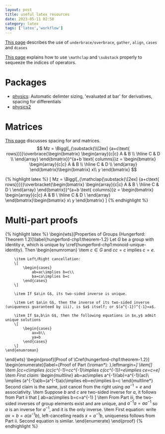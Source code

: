 ```yaml
---
layout: post
title: useful latex resources
date: 2023-05-11 02:50
category: latex
tags: ['latex','workflow']
---
```

[This page](https://en.wikibooks.org/wiki/LaTeX/Advanced_Mathematics#Vertically_aligning_displayed_mathematics) describes the use of `underbrace/overbrace`, `gather`, `align`, `cases` and `dcases`

[This page](https://pbelmans.ncag.info/blog/2010/12/06/the-power-of-mathclap-and-substack/) explains how to use `\mathclap` and `\substack` properly to sequeeze the indices of operators.

# Packages
- [physics](https://ctan.org/pkg/physics): Automatic delimter sizing, 'evaluated at bar' for derivatives, spacing for differentials 
- [physics2](https://ctan.org/pkg/physics2)


# Matrices
[This page](https://en.wikibooks.org/wiki/LaTeX/Advanced_Mathematics#Limits) discusses spacing for and matrices.
$$
    Mz = \Biggl[_{\substack{\\[2ex] {a+c\text{ rows}}}}\overbrace{\begin{bmatrix}
        \begin{array}{c|c}
            A & B \\
            \hline
            C & D \\
        \end{array}
    \end{bmatrix}}^{a+b \text{ columns}}z = \begin{bmatrix}
        \begin{array}{c|c}
            A & B \\
            \hline
            C & D \\
        \end{array}
    \end{bmatrix}\begin{bmatrix}
        x\\ y
    \end{bmatrix}  
$$

{% highlight latex %}
    \[
        Mz = \Biggl[_{\mathclap{\substack{\\[2ex] {a+c\text{ rows}}}}}\overbracket{\begin{bmatrix}
            \begin{array}{c|c}
                A & B \\
                \hline
                C & D \\
            \end{array}
        \end{bmatrix}}^{a+b \text{ columns}}z = \begin{bmatrix}
            \begin{array}{c|c}
                A & B \\
                \hline
                C & D \\
            \end{array}
        \end{bmatrix}\begin{bmatrix}
            x\\ y
        \end{bmatrix}
    \]
{% endhighlight %}

# Multi-part proofs

{% highlight latex %}
\begin{wts}[Properties of Groups (Hungerford: Theorem 1.2)]\label{hungerford-chp1:theorem-1.2}
    Let $G$ be a group with identity $e$, which is unique by \cref{hungerford-chp1:monoid-unique-identity}. Then
    \begin{enumroman}
        \item $c\in G$ and $cc=c$ implies $c=e$. 
        
        \item Left/Right cancellation: 
        \[
            \begin{cases}
                ab=ac\implies b=c\\
                ba=ca\implies b=c
            \end{cases}
        \]
        
        \item If $a\in G$, its two-sided inverse is unique. 
        
        \item Let $a\in G$, then the inverse of its two-sided inverse (uniqueness guaranteed by iii), is $a$ itself; or $(a^{-1})^{-1}=a$.
        
        \item If $a,b\in G$, then the following equations in $x,y$ admit unique solutions
        \[
            \begin{cases}
                ax=b\\
                ya=b
            \end{cases}
        \]
    \end{enumroman}
\end{wts}
\begin{proof}[Proof of \Cref{hungerford-chp1:theorem-1.2}]
    \begin{enumerate}[label={Proof of Part (\roman*): },leftmargin=*]
        \item[]
        \item \[cc=c\implies (cc)c^{-1}=cc^{-1}\implies c(cc^{-1})=e\implies ce=c=e\]
        \item First claim:
            \begin{multline*}
                ab=ac\implies a^{-1}(ab)=a^{-1}(ac)\\
                \implies (a^{-1}a)b=(a^{-1}a)c\implies eb=ec\implies b=c
            \end{multline*}
            Second claim is the same, just cancel from the right using $aa^{-1}=e$ and associativity.
        \item Suppose $b$ and $c$ are two-sided inverse for $a$, it follows from Part ii that 
        \[
            ab=ac\implies b=c=a^{-1}
        \]
        \item From Part iii, the two-sided inverses of group elements exist and are unique, and $a^{-1}a=aa^{-1}$ so $a$ is an inverse for $a^{-1}$, and it is the only inverse.
        \item First equation: write $ax=b=a(a^{-1}b)$, left-cancelling reads $x=a^{-1}b$, uniqueness follows from Part ii. Second equation is similar.
    \end{enumerate}
\end{proof}
{% endhighlight %}